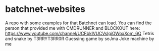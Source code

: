 # batchnet-websites
 A repo with some examples for that Batchnet can load.
 You can find the person that provided me with CMDRUNNER and BLOCKOUT here: https://www.youtube.com/channel/UCFbkIVUCVsIgjOWoxXom_6Q
 Tetris and snake by T3RRYT3RR0R
 Guessing game by seJma
 Joke machine by me